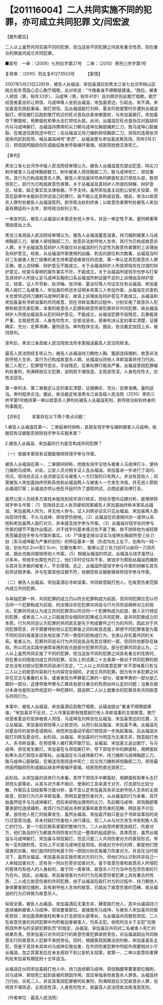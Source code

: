 # 【201116004】二人共同实施不同的犯罪，亦可成立共同犯罪 文/闫宏波

【裁判要旨】

二人以上虽然共同实施不同的犯罪，但当这些不同犯罪之间具有重合性质，则在重合的限度内成立共同犯罪。

■案号　一审：（2009）七刑初字第27号　二审：（2010）黑刑三终字第1号

复核审：（2010）刑五复61273553号 　　 【案情】

2007年5月23日22时许，被告人丛福滋、宋加喜酒后到黑龙江省七台河市桃山区桃北街冬雪路心恋心歌厅唱歌。丛对宋说："今晚看谁不顺眼就揍谁。"随后，被害人郑信（男，殁年33岁）、马成坤（男，殁年41岁）及刘辉亦到此歌厅唱歌。歌厅经营者夏会珍让郑信、马成坤等人坐到丛福滋、宋加喜旁边，引起丛、宋不满。宋加喜首先挑起事端，殴打郑信，后丛福滋殴打刘辉，夏会珍欲报警时亦遭到丛福滋殴打。郑信被打后跑到歌厅附近的旺点食杂店拿来擀面杖，与宋加喜厮打。宋加喜夺下擀面杖，用擀面杖和拳头击打郑信头部。此间，丛福滋在旺点食杂店对面胡同内与马成坤厮打，丛福滋持携带的尖刀朝马成坤左胸部捅刺三刀，致马成坤心脏破裂，在被送往医院途中死亡；后丛福滋又持刀捅刺郑信胸部二刀。郑信的连襟张洪俊闻讯赶到现场，喊丛福滋绰号"老虎"，丛福滋便与宋加喜逃离现场。同年5月31日，郑信因颅脑损伤形成脑疝继发呼吸循环衰竭，经医院抢救无效死亡。

【审判】

黑龙江省七台河市中级人民法院经审理认为，被告人丛福滋首先提出犯意，持尖刀刺中被害人马成坤胸部数刀，刺中被害人郑信胸部二刀，致马成坤死亡、郑信重伤，其行为已构成故意杀人罪。被告人宋加喜持夺来的擀面杖击打郑信头部，致郑信死亡，其行为已构成故意伤害罪。关于丛福滋及其辩护人所提的辩解、辩护意见，经查，缺乏事实及法律依据，不予支持。虽然宋加喜主动到公安机关投案，但其在庭审中未能如实供述自己的罪行，故不能认定其构成自首。据此，依法以故意杀人罪判处被告人丛福滋死刑，剥夺政治权利终身；以故意伤害罪判处被告人宋加喜有期徒刑十五年，剥夺政治权利三年。

一审宣判后，被告人丛福滋以本案还有他人参与，并且一审定性不准，量刑畸重等理由提出上诉。

黑龙江省高级人民法院经审理认为，被告人丛福滋蓄意滋事，持刀捅刺被害人马成坤胸部三刀、被害人郑信胸部二刀，故意非法剥夺他人生命，其行为已构成故意杀人罪。关于丛福滋及其辩护人所提应对丛福滋的行为定性为故意伤害罪的上诉理由及辩护意见，经查，从丛福滋作案使用的凶器、刺击的部位和次数看，丛福滋当时对二名被害人死亡结果的发生持希望或者放任的态度，第一审认定其犯故意杀人罪正确，故上述辩解、辩护意见不能成立。关于丛福滋辩护人所提郑信存在过错的辩护意见，经查与查明的案件事实不符，不能成立。关于丛福滋所提钱宇也参与打架及其辩护人所提认定马成坤左胸伤口系丛福滋所刺证据不足的上诉理由及辩护意见，经查，证人毕苛新、赵洪梅、张洪俊、夏会珍等人均证实仅有丛福滋、宋加喜两人殴打二名被害人，宋加喜的供述亦证明未有第三人参加作案，丛福滋在侦查机关也曾供述持刀捅刺马成坤的事实，故该上诉理由及辩护意见不能成立。丛福滋和宋加喜虽有寻衅滋事的共同故意，但在寻衅滋事的过程中，分别实施了故意杀人犯罪和故意伤害犯罪，本案的故意杀人犯罪和故意伤害犯罪并非共同犯罪，故丛福滋辩护人所提丛福滋系从犯的辩护意见，不能成立。丛福滋犯罪手段残忍，后果极其严重，主观恶性深，人身危险性大，应依法惩处。原审判决认定的事实清楚，证据确实、充分，定罪准确，量刑适当。审判程序合法。据此，依法裁定驳回上诉，维持原判。

宣判后，黑龙江省高级人民法院依法将本案报送最高人民法院核准。

最高人民法院经复核认为，被告人丛福滋持刀朝他人胸、腹部连续捅刺，故意非法剥夺他人生命，其行为已构成故意杀人罪。丛福滋伙同他人寻衅滋事并持刀行凶，致二人死亡，犯罪情节恶劣，手段残忍，后果和罪行极其严重。丛福滋曾因犯罪被判处重刑，刑满释放后又犯罪，说明其不堪改造，主观恶性深，人身危险性大，应依法惩处。

第一审判决、第二审裁定认定的事实清楚，证据确实、充分，定罪准确，量刑适当。审判程序合法。据此，依法裁定核准黑龙江省高级人民法院（2010）黑刑三终字第1号维持第一审以故意杀人罪判处被告人丛福滋死刑，剥夺政治权利终身的刑事裁定。

【评析】 　　本案存在以下两个焦点问题：

1.被告人丛福滋在第一、二审庭审时辩称，其朋友钱宇参与捅刺被害人马成坤。依据现有证据能否排除钱宇参与实施本案？

2.被告人丛福滋、宋加喜的行为是否构成共同犯罪？

（一）依据本案现有证据能够排除钱宇参与作案。

被告人丛福滋在第一、二审期间辩称，他朋友钱宇见他与被害人马成坤打斗，便持刀捅刺马成坤。对此，公安人员对相关证人及丛福滋、宋加喜进一步进行了询问、讯问，现场目击证人张洪俊证实与被害人一方打架的只有两人，并没有其他人；同案被告人宋加喜始终供称系他和丛福滋两人与被害人一方发生冲突，并无他人帮助丛福滋打架；丛福滋亦供认他在开庭时作了虚假供述，企图逃避法律打击。

虽然公安人员经多方查找未能找到钱宇进行核实，但综合卷内证据分析，能够排除钱宇参与作案：（1）现场目击证人张洪俊和同案被告人宋加喜始终称本案系丛福滋、宋加喜两人所为，并无他人参与。证人刘辉亦证实只见丛福滋、宋加喜两人跑向现场作案，不久马成坤、郑信受伤倒地。（2）丛福滋在侦查期间亦一直供认系他和宋加喜两人殴打对方，并未提及钱宇参与作案。（3）丛福滋对钱宇如何参与作案的细节不能作出描述，对于钱宇的基本情况也不甚了解，故不排除他为减轻罪责而编造钱宇参与作案的事实。（4）尸体鉴定结论证实马成坤左胸部所受三处刀创（系马成坤最为严重的创伤）的特征基本一致（形态均左上右下，创角均一钝一锐，创长均2.2cm至2.5cm，位置也集中），能够认定三处刀创可以由同一刀具形成，据此也能间接排除他人作案。（5）根据丛福滋的供述，丛福滋与钱宇虽然认识多年，但钱宇长期在外打工，他们平时交往并不多，故钱宇为帮助丛福滋而捅刺与其并无矛盾的被害人，不合情理。总之，丛福滋所提钱宇参与作案的辩解与其先前供述相矛盾，并与在案其他证据不符，依据现有证据能够排除钱宇参与作案。

（二）被告人丛福滋、宋加喜酒后寻衅滋事，共同故意殴打他人，在故意伤害范围内成立共同犯罪。

与单独犯罪一样，共同犯罪的成立仍以符合犯罪构成为前提，但共同犯罪应否以符合同一个犯罪构成为前提，刑法理论存在犯罪共同说与行为共同说两种对立的观点。犯罪共同说认为成立共同犯罪须以符合同一个犯罪构成为前提，数人实行特定的犯罪，或者说二人以上只能就完全相同的犯罪成立共同犯罪，是共同犯罪成立的本质。行为共同说认为犯罪的共同其实是先于构成要件之行为的共同，因此对于共同犯罪而言，并不需要特别地认定犯罪者之间的故意态度，即使不同犯罪者是为着不同的目的或者是过失地实施了同一类型的前构成行为，也承认存在着共同的关系。笔者认为，犯罪共同说与行为共同说各自有其合理的一面，但同时也都存在缺陷，所以司法实践中通常采用的观点是部分犯罪共同说。部分犯罪共同说认为，二人以上虽然共同实施了不同的犯罪，但当这些不同的犯罪之间具有重合的性质时，则在重合的限度内成立共同犯罪。实际上刑法第二十五条第一款对于共同犯罪的规定也没有对部分犯罪共同说进行否定，"二人以上共同故意犯罪"并不意味着只有当二人以上的故意内容和行为内容完全相同，才成立共同犯罪。因为有许多犯罪之间存在交叉与重叠的关系，或者表现为甲罪是乙罪的一部分，或者甲罪的一部分是乙罪的一部分，这便导致甲罪与乙罪具有部分重合的性质如何认定的问题；当重合部分本身也是刑法所规定的一种犯罪时，就说明二人以上就重合的犯罪具有共同故意与共同行为。

本案中，被告人丛福滋、宋加喜酒后到歌厅唱歌，丛福滋提出"看谁不顺眼就揍谁，"宋加喜并不反对，二人作案前即有随意殴打他人寻衅滋事的主观故意。歌厅经营者夏会珍安排被害人郑信、马成坤及刘辉坐在丛福滋、宋加喜旁边的位置，又让丛福滋、宋加喜给郑信等人让些空间，从而引起丛福滋、宋加喜不满。丛福滋先对夏会珍的安排恶语相向，继而宋加喜动手殴打郑信进一步挑起事端，后丛福滋亦殴打刘辉及夏会珍。此阶段，丛福滋、宋加喜的行为明显为无事生非，随意殴打他人，系寻衅滋事。在郑信等人被打离开歌厅后，丛福滋、宋加喜又追出歌厅，与马成坤、郑信发生厮打。宋加喜在与郑信厮打中，夺下郑信手中的擀面杖，用擀面杖和拳头击打郑信头部等处。丛福滋在与马成坤厮打中，持刀捅刺马成坤胸部三刀，致马成坤心脏破裂，在被送往医院途中死亡；后又持刀捅刺郑信胸部二刀。郑信最终因颅脑损伤形成脑疝继发呼吸循环衰竭，经医院抢救无效死亡。

此阶段，从宋加喜的具体行为来看，其夺下郑信手中擀面杖，用擀面杖和拳头击打郑信头部等处，从其与对方素不相识、使用的工具来源于对方、打击部位比较分散、作案后主动投案等方面分析，虽不宜认定宋加喜具有非法剥夺他人生命的主观故意，但其行为已非寻衅滋事，而明显是想伤害对方。从丛福滋的行为来看，其开始虽然徒手与马成坤厮打，但后来却掏出携带的尖刀，先后朝马成坤、郑信胸部等要害部位连续捅刺，故其行为已超出寻衅滋事和故意伤害的范畴，明显是不计后果，放任他人死亡的结果发生。虽然丛福滋、宋加喜开始只是出于寻衅滋事目的进行过意思沟通，并未对殴打伤害他人进行谋议，但二人从与对方发生冲突到致人死亡的行为，是一个前后联系紧密的整体行为，二人从始至终都意欲殴打、伤害对方，他们各自的行为都是共同伤害对方这一整体的组成部分。具体而言，虽然丛福滋与马成坤厮打、宋加喜与郑信厮打，但这只是二人共同伤害对方的表现形式，带有一定的随机性，实际上不论是马成坤还是郑信，抑或对方中的刘辉，都是他们想侵害的对象，他们是同时同地基于同一原因分别实施暴力伤害对方。并且在当时情况下，虽然丛福滋、宋加喜各自实施伤害对方的行为，但他们均认识到并非自己一人单独加害对方，还有另一同伙在旁亦加害对方。鉴于故意伤害和故意杀人所侵犯的客体均系他人的人身权利，属于同一类客体，故意杀人行为当中也包含伤害的行为在内，因此，丛福滋、宋加喜侵害对方的行为在故意伤害犯罪上具有重合的性质，二人成立故意伤害的共同犯罪。由于丛福滋在殴打对方的过程中，持刀朝他人身体要害部位捅刺，具有剥夺他人生命的故意，已超出了故意伤害的范畴，故丛福滋的行为已转换为故意杀人。

纵观全案，被告人丛福滋、宋加喜酒后无事生非，肆意殴打他人，其中丛福滋持刀连续捅刺被害人马成坤、郑信要害部位，直接致死马成坤，与被告人宋加喜共同致死郑信；宋加喜用擀面杖和拳头打击郑信头部等处，与丛福滋共同致死郑信，二人在故意伤害的共同犯罪中均积极加害被害人，均系主犯。依照刑法关于主犯"应按照其所参与的全部犯罪处罚"的规定，丛福滋、宋加喜应共同对二名被害人死亡的结果负责。但宋加喜只对共同实行的故意伤害犯罪承担责任，对丛福滋超出共同故意实行的故意杀人犯罪不承担责任。同时，根据客观因果法则判断，宋加喜虽系主犯，但鉴于其并未具体对马成坤实施加害，在共同伤害犯罪中所起作用要相对小于丛福滋，加之其案发后在亲友规劝下到公安机关投案，故第一、二审以故意伤害罪判处宋加喜有期徒刑十五年适当。

丛福滋在伙同宋加喜殴打他人中，持刀连续朝马成坤、郑信胸腹等要害部位捅刺，对马成坤、郑信死亡起到直接的原因作用，其应单独承担故意杀人罪责。丛福滋持刀行凶，杀死二人，并且其曾因犯罪被判处重刑，刑满释放后又犯故意杀人罪，说明其不堪改造，主观恶性深，人身危险性大，故最高人民法院依法核准其死刑。

（作者单位：最高人民法院）